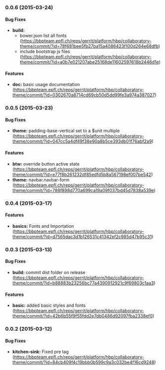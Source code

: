 <a name="0.0.6"></a>
### 0.0.6 (2015-03-24)


#### Bug Fixes

* **build:**
  * bower.json list all fonts (https://bbpteam.epfl.ch/reps/gerrit/platform/hbp/collaboratory-theme/commit/?id=78f681bee5fb27ba15a4086423f100d264e68dfb)
  * include bootstrap js files (https://bbpteam.epfl.ch/reps/gerrit/platform/hbp/collaboratory-theme/commit/?id=a0b7e021207abe25168de11602597618b2446d1e)


#### Features

* **doc:** basic usage documentation (https://bbpteam.epfl.ch/reps/gerrit/platform/hbp/collaboratory-theme/commit/?id=0302670a8714cd69cb50d5dd99fe3a974a387027)


<a name="0.0.5"></a>
### 0.0.5 (2015-03-23)


#### Bug Fixes

* **theme:** padding-base-vertical set to a $unit multiple (https://bbpteam.epfl.ch/reps/gerrit/platform/hbp/collaboratory-theme/commit/?id=047cc5a4df49f38e90a8b5ce393db01f76abf2a9)


#### Features

* **btw:** override button active state (https://bbpteam.epfl.ch/reps/gerrit/platform/hbp/collaboratory-theme/commit/?id=e77f8b261232df85edfd5b8a567198ef007be542)
* **theme:** navbar.navbar-form (https://bbpteam.epfl.ch/reps/gerrit/platform/hbp/collaboratory-theme/commit/?id=788f898d770a699ca19a09f037bd45d7838a539e)


<a name="0.0.4"></a>
### 0.0.4 (2015-03-17)


#### Features

* **basics:** Fonts and Importation (https://bbpteam.epfl.ch/reps/gerrit/platform/hbp/collaboratory-theme/commit/?id=d7565dac3d1b126531c41342ef2c985d47b95c31)


<a name="0.0.3"></a>
### 0.0.3 (2015-03-13)


#### Bug Fixes

* **build:** commit dist folder on release (https://bbpteam.epfl.ch/reps/gerrit/platform/hbp/collaboratory-theme/commit/?id=b88883b23256bc77a4390912921c9f69803c1aa3)


#### Features

* **basic:** added basic styles and fonts (https://bbpteam.epfl.ch/reps/gerrit/platform/hbp/collaboratory-theme/commit/?id=42b6b55f9f55fdd2e7db0486d92097fba2338ef0)


<a name="0.0.2"></a>
### 0.0.2 (2015-03-12)


#### Bug Fixes

* **kitchen-sink:** Fixed pre tag (https://bbpteam.epfl.ch/reps/gerrit/platform/hbp/collaboratory-theme/commit/?id=84cb409f4c19bbb0b599c9a3c032be4f16cd9248)



